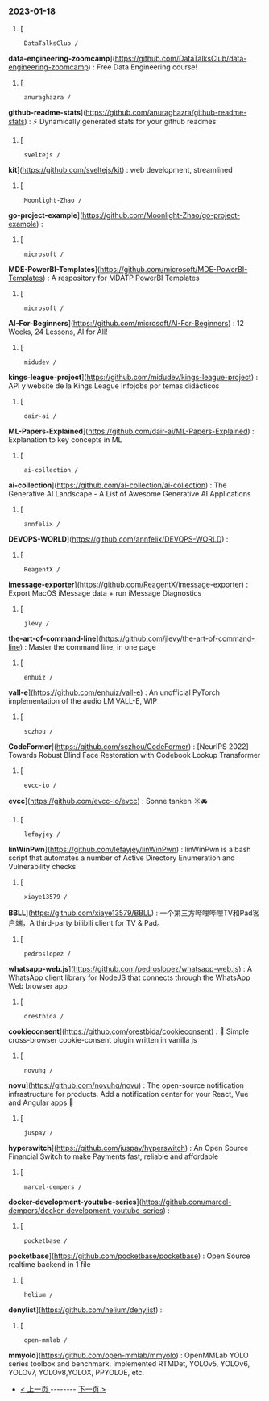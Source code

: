 ### 2023-01-18 
1. [
    

        DataTalksClub /
**data-engineering-zoomcamp**](https://github.com/DataTalksClub/data-engineering-zoomcamp) : Free Data Engineering course!
1. [
    

        anuraghazra /
**github-readme-stats**](https://github.com/anuraghazra/github-readme-stats) : ⚡ Dynamically generated stats for your github readmes
1. [
    

        sveltejs /
**kit**](https://github.com/sveltejs/kit) : web development, streamlined
1. [
    

        Moonlight-Zhao /
**go-project-example**](https://github.com/Moonlight-Zhao/go-project-example) : 
1. [
    

        microsoft /
**MDE-PowerBI-Templates**](https://github.com/microsoft/MDE-PowerBI-Templates) : A respository for MDATP PowerBI Templates
1. [
    

        microsoft /
**AI-For-Beginners**](https://github.com/microsoft/AI-For-Beginners) : 12 Weeks, 24 Lessons, AI for All!
1. [
    

        midudev /
**kings-league-project**](https://github.com/midudev/kings-league-project) : API y website de la Kings League Infojobs por temas didácticos
1. [
    

        dair-ai /
**ML-Papers-Explained**](https://github.com/dair-ai/ML-Papers-Explained) : Explanation to key concepts in ML
1. [
    

        ai-collection /
**ai-collection**](https://github.com/ai-collection/ai-collection) : The Generative AI Landscape - A List of Awesome Generative AI Applications
1. [
    

        annfelix /
**DEVOPS-WORLD**](https://github.com/annfelix/DEVOPS-WORLD) : 
1. [
    

        ReagentX /
**imessage-exporter**](https://github.com/ReagentX/imessage-exporter) : Export MacOS iMessage data + run iMessage Diagnostics
1. [
    

        jlevy /
**the-art-of-command-line**](https://github.com/jlevy/the-art-of-command-line) : Master the command line, in one page
1. [
    

        enhuiz /
**vall-e**](https://github.com/enhuiz/vall-e) : An unofficial PyTorch implementation of the audio LM VALL-E, WIP
1. [
    

        sczhou /
**CodeFormer**](https://github.com/sczhou/CodeFormer) : [NeurIPS 2022] Towards Robust Blind Face Restoration with Codebook Lookup Transformer
1. [
    

        evcc-io /
**evcc**](https://github.com/evcc-io/evcc) : Sonne tanken ☀️🚘
1. [
    

        lefayjey /
**linWinPwn**](https://github.com/lefayjey/linWinPwn) : linWinPwn is a bash script that automates a number of Active Directory Enumeration and Vulnerability checks
1. [
    

        xiaye13579 /
**BBLL**](https://github.com/xiaye13579/BBLL) : 一个第三方哔哩哔哩TV和Pad客户端，A third-party bilibili client for TV & Pad。
1. [
    

        pedroslopez /
**whatsapp-web.js**](https://github.com/pedroslopez/whatsapp-web.js) : A WhatsApp client library for NodeJS that connects through the WhatsApp Web browser app
1. [
    

        orestbida /
**cookieconsent**](https://github.com/orestbida/cookieconsent) : 🍪 Simple cross-browser cookie-consent plugin written in vanilla js
1. [
    

        novuhq /
**novu**](https://github.com/novuhq/novu) : The open-source notification infrastructure for products. Add a notification center for your React, Vue and Angular apps 🚀
1. [
    

        juspay /
**hyperswitch**](https://github.com/juspay/hyperswitch) : An Open Source Financial Switch to make Payments fast, reliable and affordable
1. [
    

        marcel-dempers /
**docker-development-youtube-series**](https://github.com/marcel-dempers/docker-development-youtube-series) : 
1. [
    

        pocketbase /
**pocketbase**](https://github.com/pocketbase/pocketbase) : Open Source realtime backend in 1 file
1. [
    

        helium /
**denylist**](https://github.com/helium/denylist) : 
1. [
    

        open-mmlab /
**mmyolo**](https://github.com/open-mmlab/mmyolo) : OpenMMLab YOLO series toolbox and benchmark. Implemented RTMDet, YOLOv5, YOLOv6, YOLOv7, YOLOv8,YOLOX, PPYOLOE, etc. 

- [ < 上一页 ](https://github.com/able8/github-trending-daily-record/blob/master/2023-01-17.md) -------- [ 下一页 > ](https://github.com/able8/github-trending-daily-record/blob/master/2023-01-19.md)